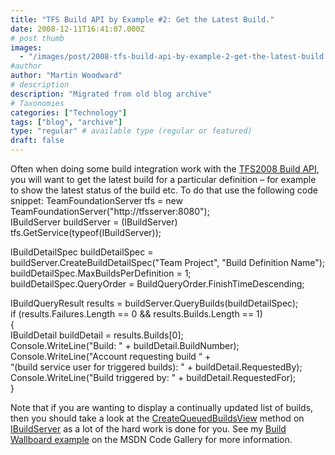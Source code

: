 ```yaml
---
title: "TFS Build API by Example #2: Get the Latest Build."
date: 2008-12-11T16:41:07.000Z
# post thumb
images:
  - "/images/post/2008-tfs-build-api-by-example-2-get-the-latest-build.jpg"
#author
author: "Martin Woodward"
# description
description: "Migrated from old blog archive"
# Taxonomies
categories: ["Technology"]
tags: ["blog", "archive"]
type: "regular" # available type (regular or featured)
draft: false
---
```


Often when doing some build integration work with the [TFS2008 Build API](http://msdn.microsoft.com/en-us/library/ms400688.aspx), you will want to get the latest build for a particular definition – for example to show the latest status of the build etc.  To do that use the following code snippet:  TeamFoundationServer tfs = new TeamFoundationServer("http://tfsserver:8080");     
IBuildServer buildServer = (IBuildServer) tfs.GetService(typeof(IBuildServer));     
    
IBuildDetailSpec buildDetailSpec = buildServer.CreateBuildDetailSpec("Team Project", "Build Definition Name");     
buildDetailSpec.MaxBuildsPerDefinition = 1;     
buildDetailSpec.QueryOrder = BuildQueryOrder.FinishTimeDescending;     
    
IBuildQueryResult results = buildServer.QueryBuilds(buildDetailSpec);     
if (results.Failures.Length == 0 && results.Builds.Length == 1)     
{     
    IBuildDetail buildDetail = results.Builds[0];     
    Console.WriteLine("Build: " + buildDetail.BuildNumber);     
    Console.WriteLine("Account requesting build “ +     
      “(build service user for triggered builds): " + buildDetail.RequestedBy);     
    Console.WriteLine("Build triggered by: " + buildDetail.RequestedFor);     
}     

Note that if you are wanting to display a continually updated list of builds, then you should take a look at the [CreateQueuedBuildsView](http://msdn.microsoft.com/en-us/library/microsoft.teamfoundation.build.client.ibuildserver.createqueuedbuildsview.aspx) method on [IBuildServer](http://msdn.microsoft.com/en-us/library/microsoft.teamfoundation.build.client.ibuildserver.aspx) as a lot of the hard work is done for you.  See my [Build Wallboard example](http://code.msdn.microsoft.com/buildwallboard) on the MSDN Code Gallery for more information.